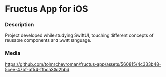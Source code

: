 # Fructus App for iOS

### Description
Project developed while studying SwiftUI, touching different concepts of reusable components and Swift language.

### Media
https://github.com/tolmachevroman/fructus-app/assets/560815/4c333b48-5cee-47bf-af54-ffbca30d2bbd
